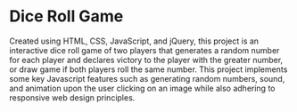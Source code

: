 # Dice Roll Game
Created using HTML, CSS, JavaScript, and jQuery, this project is an interactive dice roll game of two players that generates a random number for each player and declares victory to the player with the greater number, or draw game if both players roll the same number. This project implements some key Javascript features such as generating random numbers, sound, and animation upon the user clicking on an image while also adhering to responsive web design principles. 

